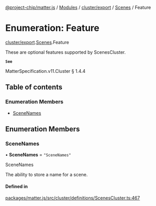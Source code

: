 [@project-chip/matter.js](../README.md) / [Modules](../modules.md) / [cluster/export](../modules/cluster_export.md) / [Scenes](../modules/cluster_export.Scenes.md) / Feature

# Enumeration: Feature

[cluster/export](../modules/cluster_export.md).[Scenes](../modules/cluster_export.Scenes.md).Feature

These are optional features supported by ScenesCluster.

**`See`**

MatterSpecification.v11.Cluster § 1.4.4

## Table of contents

### Enumeration Members

- [SceneNames](cluster_export.Scenes.Feature.md#scenenames)

## Enumeration Members

### SceneNames

• **SceneNames** = ``"SceneNames"``

SceneNames

The ability to store a name for a scene.

#### Defined in

[packages/matter.js/src/cluster/definitions/ScenesCluster.ts:467](https://github.com/project-chip/matter.js/blob/558e12c94a201592c28c7bc0743705360b3e5ca6/packages/matter.js/src/cluster/definitions/ScenesCluster.ts#L467)
